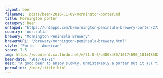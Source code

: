 ```yaml
---
layout: beer
filename: _posts/beer/2016-11-09-mornington-porter.md
title: Mornington porter
category: beer
untappd: "https://untappd.com/b/mornington-peninsula-brewery-porter/27335"
country: "Australia"
brewery: "Mornington Peninsula Brewery"
breweryURL: "/brewery/mornington-peninsula-brewery.html"
style: "Porter - American"
score: 7.5
img: https://scontent.xx.fbcdn.net/v/t1.0-0/p480x480/16174690_10154858210328745_1747042745805335072_n.jpg?oh=fb7a10de14d6c1965864a65864761cf0&oe=5A18A391
beer-date: "2017-01-21"
desc: "A good beer to enjoy slowly. Unmistakably a porter but it all fits together well"
permalink: /beer/:title.html
---
```

